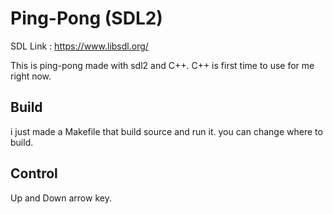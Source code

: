 # Ping-Pong (SDL2)

SDL Link : <https://www.libsdl.org/>

This is ping-pong made with sdl2 and C++.
C++ is first time to use for me right now.

## Build

i just made a Makefile that build source and run it.
you can change where to build.

## Control

Up and Down arrow key.
